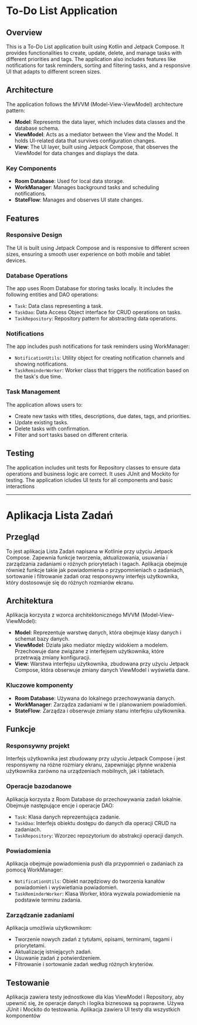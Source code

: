 # To-Do List Application

## Overview

This is a To-Do List application built using Kotlin and Jetpack Compose. It provides functionalities to create, update, delete, and manage tasks with different priorities and tags. The application also includes features like notifications for task reminders, sorting and filtering tasks, and a responsive UI that adapts to different screen sizes.

## Architecture

The application follows the MVVM (Model-View-ViewModel) architecture pattern:
- **Model**: Represents the data layer, which includes data classes and the database schema.
- **ViewModel**: Acts as a mediator between the View and the Model. It holds UI-related data that survives configuration changes.
- **View**: The UI layer, built using Jetpack Compose, that observes the ViewModel for data changes and displays the data.

### Key Components

- **Room Database**: Used for local data storage.
- **WorkManager**: Manages background tasks and scheduling notifications.
- **StateFlow**: Manages and observes UI state changes.

## Features

### Responsive Design

The UI is built using Jetpack Compose and is responsive to different screen sizes, ensuring a smooth user experience on both mobile and tablet devices.

### Database Operations

The app uses Room Database for storing tasks locally. It includes the following entities and DAO operations:
- `Task`: Data class representing a task.
- `TaskDao`: Data Access Object interface for CRUD operations on tasks.
- `TaskRepository`: Repository pattern for abstracting data operations.

### Notifications

The app includes push notifications for task reminders using WorkManager:
- `NotificationUtils`: Utility object for creating notification channels and showing notifications.
- `TaskReminderWorker`: Worker class that triggers the notification based on the task's due time.

### Task Management

The application allows users to:
- Create new tasks with titles, descriptions, due dates, tags, and priorities.
- Update existing tasks.
- Delete tasks with confirmation.
- Filter and sort tasks based on different criteria.

## Testing

The application includes unit tests for  Repository classes to ensure data operations and business logic are correct. It uses JUnit and Mockito for testing.
The application icludes UI tests for all components and basic interactions

---

# Aplikacja Lista Zadań

## Przegląd

To jest aplikacja Lista Zadań napisana w Kotlinie przy użyciu Jetpack Compose. Zapewnia funkcje tworzenia, aktualizowania, usuwania i zarządzania zadaniami o różnych priorytetach i tagach. Aplikacja obejmuje również funkcje takie jak powiadomienia o przypomnieniach o zadaniach, sortowanie i filtrowanie zadań oraz responsywny interfejs użytkownika, który dostosowuje się do różnych rozmiarów ekranu.

## Architektura

Aplikacja korzysta z wzorca architektonicznego MVVM (Model-View-ViewModel):
- **Model**: Reprezentuje warstwę danych, która obejmuje klasy danych i schemat bazy danych.
- **ViewModel**: Działa jako mediator między widokiem a modelem. Przechowuje dane związane z interfejsem użytkownika, które przetrwają zmiany konfiguracji.
- **View**: Warstwa interfejsu użytkownika, zbudowana przy użyciu Jetpack Compose, która obserwuje zmiany danych ViewModel i wyświetla dane.

### Kluczowe komponenty

- **Room Database**: Używana do lokalnego przechowywania danych.
- **WorkManager**: Zarządza zadaniami w tle i planowaniem powiadomień.
- **StateFlow**: Zarządza i obserwuje zmiany stanu interfejsu użytkownika.

## Funkcje

### Responsywny projekt

Interfejs użytkownika jest zbudowany przy użyciu Jetpack Compose i jest responsywny na różne rozmiary ekranu, zapewniając płynne wrażenia użytkownika zarówno na urządzeniach mobilnych, jak i tabletach.

### Operacje bazodanowe

Aplikacja korzysta z Room Database do przechowywania zadań lokalnie. Obejmuje następujące encje i operacje DAO:
- `Task`: Klasa danych reprezentująca zadanie.
- `TaskDao`: Interfejs obiektu dostępu do danych dla operacji CRUD na zadaniach.
- `TaskRepository`: Wzorzec repozytorium do abstrakcji operacji danych.

### Powiadomienia

Aplikacja obejmuje powiadomienia push dla przypomnień o zadaniach za pomocą WorkManager:
- `NotificationUtils`: Obiekt narzędziowy do tworzenia kanałów powiadomień i wyświetlania powiadomień.
- `TaskReminderWorker`: Klasa Worker, która wyzwala powiadomienie na podstawie terminu zadania.

### Zarządzanie zadaniami

Aplikacja umożliwia użytkownikom:
- Tworzenie nowych zadań z tytułami, opisami, terminami, tagami i priorytetami.
- Aktualizację istniejących zadań.
- Usuwanie zadań z potwierdzeniem.
- Filtrowanie i sortowanie zadań według różnych kryteriów.

## Testowanie

Aplikacja zawiera testy jednostkowe dla klas ViewModel i Repository, aby upewnić się, że operacje danych i logika biznesowa są poprawne. Używa JUnit i Mockito do testowania.
Aplikacja zawiera UI testy dla wszystkich komponentów
